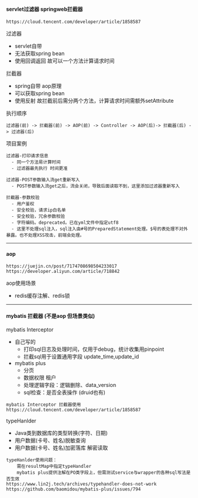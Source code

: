 #### servlet过滤器 springweb拦截器
```
https://cloud.tencent.com/developer/article/1858587
```

过滤器
- servlet自带
- 无法获取spring bean
- 使用回调返回 故可以一个方法计算请求时间

拦截器
- spring自带 aop原理
- 可以获取spring bean
- 使用反射 故拦截前后需分两个方法，计算请求时间需额外setAttribute

执行顺序
```
过滤器(前) -> 拦截器(前) -> AOP(前) -> Controller -> AOP(后)-> 拦截器(后) -> 过滤器(后)
```

项目案例
```
过滤器-打印请求信息
  - 同一个方法易计算时间
  - 过滤器最先执行 时间更准

过滤器-POST参数输入流get重新写入
  - POST参数输入流get之后，流会关闭，导致后面读取不到，这里添加过滤器重新写入

拦截器-参数校验
  - 用户鉴权
  - 安全校验，请求ip白名单
  - 安全校验，冗余参数校验
  - 字符编码。deprecated。已在yml文件中指定utf8
  - 这里不处理sql注入，sql注入由#号的PreparedStatement处理。$号的表处理不对外暴露。也不处理XSS攻击，前端会处理。
```
---

#### aop

```
https://juejin.cn/post/7174708698504233017
https://developer.aliyun.com/article/718842
```
aop使用场景
- redis缓存注解、redis锁


---

#### mybatis 拦截器 (不是aop 但场景类似)

mybatis Interceptor 
- 自己写的
  - 打印sql日志及处理时间，仅用于debug，统计收集用pinpoint
  - 拦截sql用于设置通用字段 update_time,update_id
- mybatis plus
  - 分页
  - 数据权限 租户
  - 处理逻辑字段：逻辑删除、data_version
  - sql检查：是否全表操作 (druid也有)

```
mybatis Interceptor 拦截器使用
https://cloud.tencent.com/developer/article/1858587
```

typeHanlder
- Java类到数据库的类型转换(字符、日期)
- 用户数据(卡号、姓名)脱敏查询
- 用户数据(卡号、姓名)加密落库 解密读取
```
typeHanlder使用问题：
    需在resultMap中指定typeHandler
    mybatis plus提供注解在PO类字段上，但需测试service与wrapper的各种sql写法是否生效
https://www.lin2j.tech/archives/typehandler-does-not-work
https://github.com/baomidou/mybatis-plus/issues/794
```











